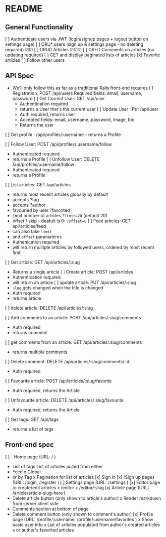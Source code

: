 # README

## General Functionality
[ ] Authenticate users via JWT (login/signup pages + logout button on settings page)
[ ] CRU* users (sign up & settings page - no deleting required)
    ☑︎☑︎ 
[ ] CRUD Articles
    ☑︎☑︎☑︎ 
[ ] CR*D Comments on articles (no updating required)
[ ] GET and display paginated lists of articles
[x] Favorite articles
[ ] Follow other users

## API Spec
- We'll only follow this as far as a traditional Rails front-end requires
[ ] Registration: POST /api/users
  Required fields: email, username, password
[ ] Get Current User: GET /api/user 
  - Authentication required
  - returns a User that's the current user
[ ] Update User : Put /api/user
  - Auth required, returns user
  - Accepted fields: email, username, password, image, bio 
  - Returns the user

[ ] Get profile : /api/profiles/:username - returns a Profile

[ ] Follow User: POST /api/profiles/:username/follow
  - Authenticated required
  - returns a Profile
[ ] Unfollow User: DELETE /api/profiles/:username/follow
  - Authenticated required
  - returns a Profile

[ ] List articles: GET /api/articles
  - returns most recent articles globally by default
  - accepts ?tag
  - accepts ?author
  - favouried by user ?favorited
  - Limit number of articles `?limit=20` (default 20)
  - offset / skip - deafult is 0: `?offset=0`
[ ] Feed articles: GET api/articles/feed
  - can also take `limit`
  - and `offset` paramateres
  - Authenication required
  - will return mulitple articles by followed users, ordered by most recent first

[ ] Get article: GET /api/articles/:slug
  - Returns a single article
[ ] Create article: POST /api/articles
  - Authentication required
  - will return an article
[ ] update article: PUT /api/articles/:slug
  - `slug` gets changed when the title is changed
  - Auth required
  - returns article

[ ] delete article: DELETE /api/articles/:slug

[ ] Add comments to an article: POST /api/articles/:slug/comments
  - Auth required
  - returns comment

[ ] get comments from an article: GET /api/articles/:slug/comments
  - returns multiple comments

[ ] Delete  comment: DELETE /api/articles/:slug/comments/:id
  - Auth required

[ ] Favourite article: POST /api/articles/:slug/favorite
  - Auth required, returns the Article

[ ] Unfavourite article: DELETE /api/articles/:slug/favourite
  - Auth required, returns the Article


[ ] Get tags: GET /api/tags
  - returns a list of tags

## Front-end spec
[ ] - Home page (URL: / )
  - List of tags
  List of articles pulled from either 
  - Feed
  x Global
  - or by Tag
  x Pagination for list of articles
[x] Sign in
[x] /Sign up pages (URL: /login, /register )
[ ] Settings page (URL: /settings )
[x] Editor page to create/edit articles
  x /editor
  x /editor/:slug
[x] Article page (URL: /article/article-slug-here )
  - Delete article button (only shown to article's author)
  x Render markdown from server client side
  - Comments section at bottom of page
  - Delete comment button (only shown to comment's author)
[x] Profile page (URL: /profile/:username, /profile/:username/favorites )
  x Show basic user info
  x List of articles populated from author's created articles
  x or author's favorited articles

